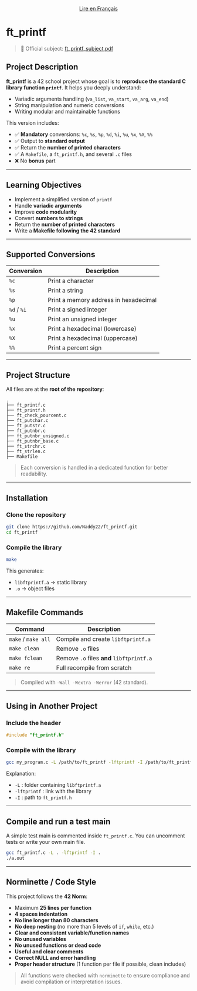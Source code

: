 <!-- Language Switch -->
<div align="center">

[Lire en Français](./README_FR.md)

</div>

# ft_printf

> 📄 Official subject: [ft_printf_subject.pdf](https://github.com/Naddy22/ft_printf/blob/master/ft_printf_subject.pdf)

## Project Description

**ft_printf** is a 42 school project whose goal is to **reproduce the standard C library function `printf`**.
It helps you deeply understand:

* Variadic arguments handling (`va_list`, `va_start`, `va_arg`, `va_end`)
* String manipulation and numeric conversions
* Writing modular and maintainable functions

This version includes:

* ✅ **Mandatory** conversions: `%c`, `%s`, `%p`, `%d`, `%i`, `%u`, `%x`, `%X`, `%%`
* ✅ Output to **standard output**
* ✅ Return the **number of printed characters**
* ✅ A `Makefile`, a `ft_printf.h`, and several `.c` files
* ❌ No **bonus** part

---

## Learning Objectives

* Implement a simplified version of `printf`
* Handle **variadic arguments**
* Improve **code modularity**
* Convert **numbers to strings**
* Return the **number of printed characters**
* Write a **Makefile following the 42 standard**

---

## Supported Conversions

| Conversion  | Description                           |
| ----------- | ------------------------------------- |
| `%c`        | Print a character                     |
| `%s`        | Print a string                        |
| `%p`        | Print a memory address in hexadecimal |
| `%d` / `%i` | Print a signed integer                |
| `%u`        | Print an unsigned integer             |
| `%x`        | Print a hexadecimal (lowercase)       |
| `%X`        | Print a hexadecimal (uppercase)       |
| `%%`        | Print a percent sign                  |

---

## Project Structure

All files are at the **root of the repository**:

```
.
├── ft_printf.c
├── ft_printf.h
├── ft_check_pourcent.c
├── ft_putchar.c
├── ft_putstr.c
├── ft_putnbr.c
├── ft_putnbr_unsigned.c
├── ft_putnbr_base.c
├── ft_strchr.c
├── ft_strlen.c
├── Makefile
```

> Each conversion is handled in a dedicated function for better readability.

---

## Installation

### Clone the repository

```bash
git clone https://github.com/Naddy22/ft_printf.git
cd ft_printf
```

### Compile the library

```bash
make
```

This generates:

* `libftprintf.a` → static library
* `.o` → object files

---

## Makefile Commands

| Command             | Description                               |
| ------------------- | ----------------------------------------- |
| `make` / `make all` | Compile and create `libftprintf.a`        |
| `make clean`        | Remove `.o` files                         |
| `make fclean`       | Remove `.o` files **and** `libftprintf.a` |
| `make re`           | Full recompile from scratch               |

> Compiled with `-Wall -Wextra -Werror` (42 standard).

---

## Using in Another Project

### Include the header

```c
#include "ft_printf.h"
```

### Compile with the library

```bash
gcc my_program.c -L /path/to/ft_printf -lftprintf -I /path/to/ft_printf
```

Explanation:

* `-L` : folder containing `libftprintf.a`
* `-lftprintf` : link with the library
* `-I` : path to `ft_printf.h`

---

## Compile and run a test main

A simple test main is commented inside `ft_printf.c`.
You can uncomment tests or write your own main file.

```bash
gcc ft_printf.c -L . -lftprintf -I .
./a.out
```

---

## Norminette / Code Style

This project follows the **42 Norm**:

* Maximum **25 lines per function**
* **4 spaces indentation**
* **No line longer than 80 characters**
* **No deep nesting** (no more than 5 levels of `if`, `while`, etc.)
* **Clear and consistent variable/function names**
* **No unused variables**
* **No unused functions or dead code**
* **Useful and clear comments**
* **Correct NULL and error handling**
* **Proper header structure** (1 function per file if possible, clean includes)

> All functions were checked with `norminette` to ensure compliance and avoid compilation or interpretation issues.
